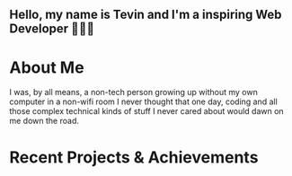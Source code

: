 
## <strong>Hello, my name is Tevin and I'm a inspiring Web Developer 👨🏾‍💻 </strong>


# About Me 

I was, by all means, a non-tech person growing up without my own computer in a non-wifi room I never thought that one day, coding and all those complex technical kinds of stuff I never cared about would dawn on me down the road.


# Recent Projects & Achievements 
